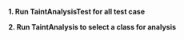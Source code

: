 **1. Run TaintAnalysisTest for all test case**


**2. Run TaintAnalysis to select a class for analysis**
